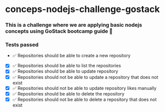 # conceps-nodejs-challenge-gostack

### This is a challenge where we are applying basic nodejs concepts using GoStack bootcamp guide 🚀


### Tests passed

- ✅ Repositories should be able to create a new repository
- [x] ✅ Repositories should be able to list the repositories
- [x] ✅ Repositories should be able to update repository
- [x] ✅ Repositories should not be able to update a repository that does not exist
- [x] ✅ Repositories should not be able to update repository likes manually
- [x] ✅ Repositories should be able to delete the repository
- [x] ✅ Repositories should not be able to delete a repository that does not exist

